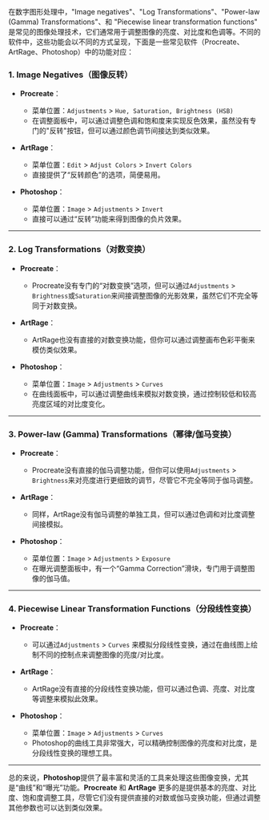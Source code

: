在数字图形处理中，"Image negatives"、"Log Transformations"、"Power-law (Gamma) Transformations"、和 "Piecewise linear
transformation functions"
是常见的图像处理技术，它们通常用于调整图像的亮度、对比度和色调等。不同的软件中，这些功能会以不同的方式呈现，下面是一些常见软件（Procreate、ArtRage、Photoshop）中的功能对应：

### 1. **Image Negatives（图像反转）**

- **Procreate**：
    - 菜单位置：`Adjustments` > `Hue, Saturation, Brightness (HSB)`
    - 在调整面板中，可以通过调整色调和饱和度来实现反色效果，虽然没有专门的"反转"按钮，但可以通过颜色调节间接达到类似效果。

- **ArtRage**：
    - 菜单位置：`Edit` > `Adjust Colors` > `Invert Colors`
    - 直接提供了“反转颜色”的选项，简便易用。

- **Photoshop**：
    - 菜单位置：`Image` > `Adjustments` > `Invert`
    - 直接可以通过“反转”功能来得到图像的负片效果。

---

### 2. **Log Transformations（对数变换）**

- **Procreate**：
    - Procreate没有专门的“对数变换”选项，但可以通过`Adjustments` > `Brightness`或`Saturation`来间接调整图像的光影效果，虽然它们不完全等同于对数变换。

- **ArtRage**：
    - ArtRage也没有直接的对数变换功能，但你可以通过调整画布色彩平衡来模仿类似效果。

- **Photoshop**：
    - 菜单位置：`Image` > `Adjustments` > `Curves`
    - 在曲线面板中，可以通过调整曲线来模拟对数变换，通过控制较低和较高亮度区域的对比度变化。

---

### 3. **Power-law (Gamma) Transformations（幂律/伽马变换）**

- **Procreate**：
    - Procreate没有直接的伽马调整功能，但你可以使用`Adjustments` > `Brightness`来对亮度进行更细致的调节，尽管它不完全等同于伽马调整。

- **ArtRage**：
    - 同样，ArtRage没有伽马调整的单独工具，但可以通过色调和对比度调整间接模拟。

- **Photoshop**：
    - 菜单位置：`Image` > `Adjustments` > `Exposure`
    - 在曝光调整面板中，有一个“Gamma Correction”滑块，专门用于调整图像的伽马值。

---

### 4. **Piecewise Linear Transformation Functions（分段线性变换）**

- **Procreate**：
    - 可以通过`Adjustments` > `Curves` 来模拟分段线性变换，通过在曲线图上绘制不同的控制点来调整图像的亮度/对比度。

- **ArtRage**：
    - ArtRage没有直接的分段线性变换功能，但可以通过色调、亮度、对比度等调整来模拟此效果。

- **Photoshop**：
    - 菜单位置：`Image` > `Adjustments` > `Curves`
    - Photoshop的曲线工具非常强大，可以精确控制图像的亮度和对比度，是分段线性变换的理想工具。

---

总的来说，**Photoshop**提供了最丰富和灵活的工具来处理这些图像变换，尤其是“曲线”和“曝光”功能。**Procreate** 和 **ArtRage**
更多的是提供基本的亮度、对比度、饱和度调整工具，尽管它们没有提供直接的对数或伽马变换功能，但通过调整其他参数也可以达到类似效果。